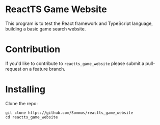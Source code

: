 # ReactTS Game Website

This program is to test the React framework and TypeScript language, building a basic game search website.

# Contribution

If you'd like to contribute to `reactts_game_website` please submit a pull-request on a feature branch.

# Installing

Clone the repo:

    git clone https://github.com/Sommos/reactts_game_website
    cd reactts_game_website
